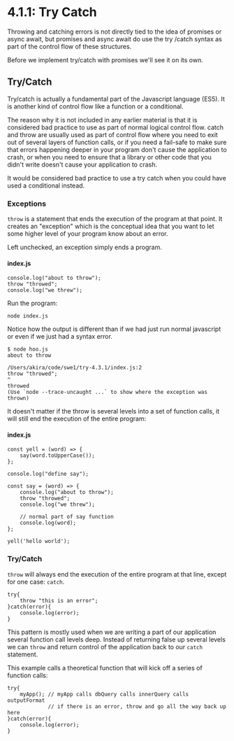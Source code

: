 # 4.1.1: Try Catch

Throwing and catching errors is not directly tied to the idea of promises or async await, but promises and async await do use the try /catch syntax as part of the control flow of these structures.

Before we implement try/catch with promises we'll see it on its own.

## Try/Catch

Try/catch is actually a fundamental part of the Javascript language \(ES5\). It is another kind of control flow like a function or a conditional.

The reason why it is not included in any earlier material is that it is considered bad practice to use as part of normal logical control flow. catch and throw are usually used as part of control flow where you need to exit out of several layers of function calls, or if you need a fail-safe to make sure that errors happening deeper in your program don't cause the application to crash, or when you need to ensure that a library or other code that you didn't write doesn't cause your application to crash.

It would be considered bad practice to use a try catch when you could have used a conditional instead.

### Exceptions

`throw` is a statement that ends the execution of the program at that point. It creates an "exception" which is the conceptual idea that you want to let some higher level of your program know about an error.

Left unchecked, an exception simply ends a program.

#### index.js

```text
console.log("about to throw");
throw "throwed";
console.log("we threw");
```

Run the program:

```text
node index.js
```

Notice how the output is different than if we had just run normal javascript or even if we just had a syntax error.

```text
$ node hoo.js
about to throw

/Users/akira/code/swe1/try-4.3.1/index.js:2
throw "throwed";
^
throwed
(Use `node --trace-uncaught ...` to show where the exception was thrown)
```

It doesn't matter if the throw is several levels into a set of function calls, it will still end the execution of the entire program:

#### index.js

```text
const yell = (word) => {
    say(word.toUpperCase());
};

console.log("define say");

const say = (word) => {
    console.log("about to throw");
    throw "throwed";
    console.log("we threw");
    
    // normal part of say function
    console.log(word);    
};

yell('hello world');
```

### Try/Catch

`throw` will always end the execution of the entire program at that line, except for one case: `catch`.

```text
try{
    throw "this is an error";
}catch(error){
    console.log(error);
}
```

This pattern is mostly used when we are writing a part of our application several function call levels deep. Instead of returning false up several levels we can `throw` and return control of the application back to our `catch` statement.

This example calls a theoretical function that will kick off a series of function calls:

```text
try{
    myApp(); // myApp calls dbQuery calls innerQuery calls outputFormat
             // if there is an error, throw and go all the way back up here 
}catch(error){
    console.log(error);
}
```

